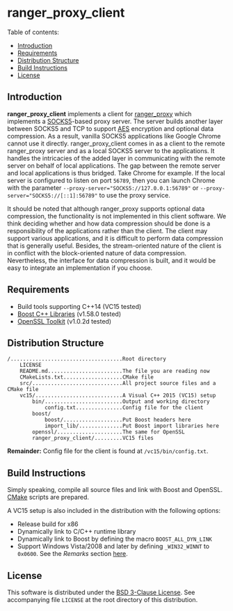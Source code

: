# ranger_proxy_client

<a name="toc"></a>
Table of contents:

* [Introduction](#intro)
* [Requirements](#require)
* [Distribution Structure](#struct)
* [Build Instructions](#build)
* [License](#license)

<a name="intro"></a>
## Introduction

**ranger_proxy_client** implements a client for [ranger_proxy](https://github.com/ufownl/ranger_proxy) which implements a [SOCKS5](https://www.ietf.org/rfc/rfc1928.txt)-based proxy server. The server builds another layer between SOCKS5 and TCP to support [AES](https://en.wikipedia.org/wiki/Advanced_Encryption_Standard) encryption and optional data compression. As a result, vanilla SOCKS5 applications like Google Chrome cannot use it directly. ranger_proxy_client comes in as a client to the remote ranger_proxy server and as a local SOCKS5 server to the applications. It handles the intricacies of the added layer in communicating with the remote server on behalf of local applications. The gap between the remote server and local applications is thus bridged. Take Chrome for example. If the local server is configured to listen on port `56789`, then you can launch Chrome with the parameter `--proxy-server="SOCKS5://127.0.0.1:56789"` or `--proxy-server="SOCKS5://[::1]:56789"` to use the proxy service.

It should be noted that although ranger_proxy supports optional data compression, the functionality is not implemented in this client software. We think deciding whether and how data compression should be done is a responsibility of the applications rather than the client. The client may support various applications, and it is difficult to perform data compression that is generally useful. Besides, the stream-oriented nature of the client is in conflict with the block-oriented nature of data compression. Nevertheless, the interface for data compression is built, and it would be easy to integrate an implementation if you choose.

<a name="require"></a>
## Requirements

* Build tools supporting C++14 (VC15 tested)
* [Boost C++ Libraries](http://www.boost.org) (v1.58.0 tested)
* [OpenSSL Toolkit](https://www.openssl.org) (v1.0.2d tested)

<a name="struct"></a>
## Distribution Structure

	/....................................Root directory
	    LICENSE
	    README.md........................The file you are reading now
	    CMakeLists.txt...................CMake file
	    src/.............................All project source files and a CMake file
	    vc15/............................A Visual C++ 2015 (VC15) setup
	        bin/.........................Output and working directory
	            config.txt...............Config file for the client
	        boost/
	            boost/...................Put Boost headers here
				import_lib/..............Put Boost import libraries here
			openssl/.....................The same for OpenSSL
			ranger_proxy_client/.........VC15 files

**Remainder:** Config file for the client is found at `/vc15/bin/config.txt`.

<a name="build"></a>
## Build Instructions

Simply speaking, compile all source files and link with Boost and OpenSSL. [CMake](https://cmake.org) scripts are prepared.

A VC15 setup is also included in the distribution with the following options:

* Release build for x86
* Dynamically link to C/C++ runtime library
* Dynamically link to Boost by defining the macro `BOOST_ALL_DYN_LINK`
* Support Windows Vista/2008 and later by defining `_WIN32_WINNT` to `0x0600`. See the _Remarks_ section [here](http://www.boost.org/doc/libs/1_59_0/doc/html/boost_asio/reference/basic_stream_socket/cancel/overload1.html).

<a name="license"></a>
## License

This software is distributed under the [BSD 3-Clause License](http://opensource.org/licenses/BSD-3-Clause). See accompanying file `LICENSE` at the root directory of this distribution.
